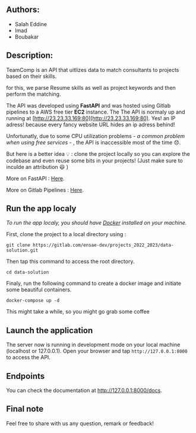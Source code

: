 ## Authors:

- Salah Eddine
- Imad
- Boubakar


## Description:

TeamComp is an API that uitlizes data to match consultants to projects based on their skills.

for this, we parse Resume skills as well as project keywords and then perform the matching.

The API was developed using **FastAPI** and was hosted using Gitlab pipelines to a AWS free tier **EC2** instance.
The The API is normaly up and running at [http://23.23.33.169:80](http://23.23.33.169:80). Yes! an IP adress! because every fancy website URL hides an ip adress behind! 

Unfortunatly, due to some CPU utilization problems *- a common problem when using free services -* , the API is inaccessible most of the time :disappointed:.

But here is a better idea :bulb: : clone the project locally so you can explore the codebase and even reuse some bits in your projects! (Just make sure to inculde an attribution :smiley: )

More on FastAPI : [Here](https://fastapi.tiangolo.com/).

More on Gitlab Pipelines : [Here](https://docs.gitlab.com/ee/ci/pipelines/). 

## Run the app localy

*To run the app localy, you should have [Docker](https://docs.docker.com/get-docker/) installed on your machine.*

First, clone the project to a local directory using :

```
git clone https://gitlab.com/ensae-dev/projects_2022_2023/data-solution.git
```
Then tap this command to access the root directory.
```
cd data-solution
```

Finaly, run the following command to create a docker image and initiate some beautiful containers.

```
docker-compose up -d
```

This might take a while, so you might go grab some coffee

## Launch the application

The server now is running in development mode on your local machine (localhost or 127.0.0.1). Open your browser and tap `http://127.0.0.1:8000` to access the API.


## Endpoints

You can check the documentation at http://127.0.0.1:8000/docs.

## Final note

Feel free to share with us any question, remark or feedback!
